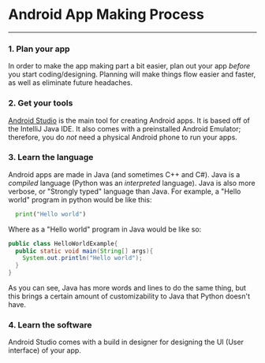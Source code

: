 # Android App Making Process
***

### 1. Plan your app
In order to make the app making part a bit easier, 
plan out your app _before_ you start coding/designing.
Planning will make things flow easier and faster, as well as eliminate 
future headaches.

### 2. Get your tools
[Android Studio](https://developer.android.com/studio/index.html?gclid=Cj0KEQiA2uDEBRDxurOO77Cp-7kBEiQAOUgKV04Cp7VZzXEpj0LuC62iQ3dySuBOrDt2VJg0K7bKHd4aAoNP8P8HAQ) is the main tool for creating Android apps.
It is based off of the IntelliJ Java IDE. It also comes with a preinstalled Android Emulator;
therefore, you do _not_ need a physical Android phone to run your apps.

### 3. Learn the language
Android apps are made in Java (and sometimes C++ and C#). Java is a _compiled_ language
(Python was an _interpreted_ language). Java is also more verbose, or "Strongly typed"
language than Java. For example, a "Hello world" program in python would be like this:
```Python
  print("Hello world")
```

Where as a "Hello world" program in Java would be like so:

```java
public class HelloWorldExample{
  public static void main(String[] args){
    System.out.println("Hello world");
  }
}
```

As you can see, Java has more words and lines to do the same thing, but this
brings a certain amount of customizability to Java that Python doesn't have. 

### 4. Learn the software

Android Studio comes with a build in designer for designing the UI (User interface)
of your app. 

 

